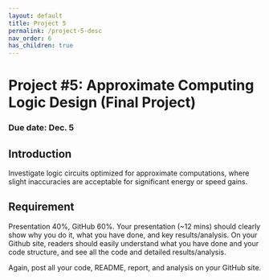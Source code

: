 ```yaml
---
layout: default
title: Project 5
permalink: /project-5-desc
nav_order: 6
has_children: true
---
```


# Project #5: Approximate Computing Logic Design (Final Project)
### Due date: Dec. 5

## Introduction
Investigate logic circuits optimized for approximate computations, where slight inaccuracies are acceptable for significant energy or speed gains.

## Requirement
Presentation 40%, GitHub 60%. Your presentation (~12 mins) should clearly show why you do it, what you have done, and key results/analysis. On your Github site, readers should easily understand what you have done and your code structure, and see all the code and detailed results/analysis.

Again, post all your code, README, report, and analysis on your GitHub site.